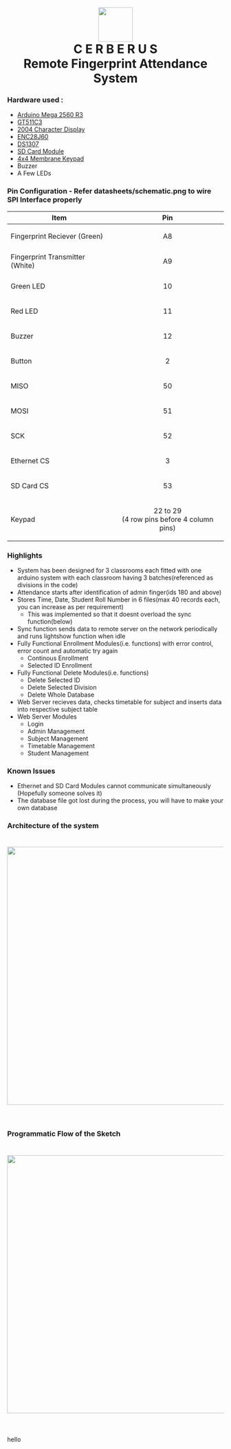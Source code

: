 <h1 align="center">
	<img width="80" src="https://raw.githubusercontent.com/ebenezerv99/cerberus-web/master/Logo/logo-circle.png">
	<br>
	C E R B E R U S
	<br>
	Remote Fingerprint Attendance System
</h1>

### Hardware used : ###
* <a href="https://robu.in/product/atmel-mcu-atmega16u2-mega-2560-r3-improved-version-ch340g-cable-arduino-mega-2560-transparent-acrylic-case-arduino-mega-2560/?gclid=Cj0KCQjwtMvlBRDmARIsAEoQ8zQRZXfmCU2xr6cv7uVrZ77PqEXLFcOEKLTSkX0KvOt5glzpWTEVXW4aAsJrEALw_wcB">Arduino Mega 2560 R3</a>
* <a href="https://robu.in/product/fingerprint-scanner-ttl-gt-511c3/">GT511C3</a>
* <a href="https://robu.in/product/serial-2004-20-x-4-iici2ctwi-blue-backlight-lcd-module/?gclid=CjwKCAjwza_mBRBTEiwASDWVvgv5-7Z2ck3JDQexbm28OYU8A0GNDzFmfHsDwZYOSB_mKJHKnKkA3RoCr78QAvD_BwE">2004 Character Display</a>
* <a href="https://robu.in/product/ethernet-module-enc28j60/">ENC28J60</a>
* <a href="https://robu.in/product/tiny-rtc-real-time-clock-ds1307-i2c-iic-module-for-arduino/">DS1307</a>
* <a href="https://robu.in/product/sd-card-reading-writing-module-arduino/?gclid=Cj0KCQjwn8_mBRCLARIsAKxi0GKwAo3eZptNW_0JqorbEiFiDLG7JqhbTHO8yQ2QhS7Gb-Pc-_A4DjAaAudhEALw_wcB">SD Card Module</a>
* <a href="https://robu.in/product/4x4-matrix-keypad-membrane-switch-arduino-arm-mcu/">4x4 Membrane Keypad</a>
* Buzzer</a>
* A Few LEDs</a>

### Pin Configuration - Refer datasheets/schematic.png to wire SPI Interface properly ###
Item | Pin
------------- | -------------
Fingerprint Reciever (Green) | <p align="center">A8</p>
Fingerprint Transmitter (White) | <p align="center">A9</p>
Green LED | <p align="center">10</p>
Red LED | <p align="center">11</p>
Buzzer | <p align="center">12</p>
Button | <p align="center">2</p>
MISO | <p align="center">50</p>
MOSI | <p align="center">51</p>
SCK | <p align="center">52</p>
Ethernet CS | <p align="center">3</p>
SD Card CS | <p align="center">53</p>
Keypad | <p align="center">22 to 29 <br>(4 row pins before 4 column pins)</p>

### Highlights ###
* System has been designed for 3 classrooms each fitted with one arduino system with each classroom having 3 batches(referenced as divisions in the code)
* Attendance starts after identification of admin finger(ids 180 and above)
* Stores Time, Date, Student Roll Number in 6 files(max 40 records each, you can increase as per requirement)
	* This was implemented so that it doesnt overload the sync function(below)
* Sync function sends data to remote server on the network periodically and runs lightshow function when idle
* Fully Functional Enrollment Modules(i.e. functions) with error control, error count and automatic try again
	* Continous Enrollment
	* Selected ID Enrollment
* Fully Functional Delete Modules(i.e. functions) 
	* Delete Selected ID
	* Delete Selected Division
	* Delete Whole Database
* Web Server recieves data, checks timetable for subject and inserts data into respective subject table
* Web Server Modules
	* Login
	* Admin Management
	* Subject Management
	* Timetable Management
	* Student Management
	
### Known Issues ###
* Ethernet and SD Card Modules cannot communicate simultaneously<br>(Hopefully someone solves it)
* The database file got lost during the process, you will have to make your own database

### Architecture of the system ###
<h1 align="center">
	<img width="600" src="https://raw.githubusercontent.com/ebenezerv99/cerberus-web/master/Documentation/Architecture.jpg">
	<br>
	<br>
</h1>

### Programmatic Flow of the Sketch ###
<h1 align="center">
	<img width="600" src="https://raw.githubusercontent.com/ebenezerv99/cerberus-web/master/Documentation/FlowChart.jpg">
	<br>
	<br>
</h1>
hello
